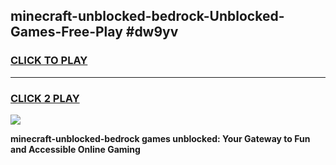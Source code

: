 
## minecraft-unblocked-bedrock-Unblocked-Games-Free-Play #dw9yv
<h3>
<a href="https://us.freeplayer.one?title=minecraft-unblocked-bedrock&ref=9M">CLICK TO PLAY</a></h3>
<hr>

<h3>
<a href="https://us.freeplayer.one?title=minecraft-unblocked-bedrock&ref=9M">CLICK 2 PLAY</a>
  
</h3>

<a href="https://us.freeplayer.one?title=minecraft-unblocked-bedrock&ref=9M"><img src="https://clearcache.store/games.png"></a>


**minecraft-unblocked-bedrock games unblocked: Your Gateway to Fun and Accessible Online Gaming**
